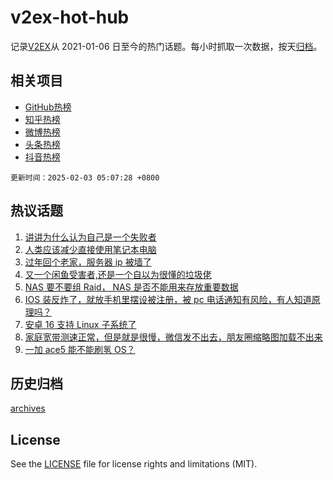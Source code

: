# v2ex-hot-hub

 记录[V2EX](https://www.v2ex.com/)从 2021-01-06 日至今的热门话题。每小时抓取一次数据，按天[归档](archives)。
 
 ## 相关项目

- [GitHub热榜](https://github.com/lonnyzhang423/github-hot-hub)
- [知乎热榜](https://github.com/lonnyzhang423/zhihu-hot-hub)
- [微博热榜](https://github.com/lonnyzhang423/weibo-hot-hub)
- [头条热榜](https://github.com/lonnyzhang423/toutiao-hot-hub)
- [抖音热榜](https://github.com/lonnyzhang423/douyin-hot-hub)


 `更新时间：2025-02-03 05:07:28 +0800`

## 热议话题

1. [讲讲为什么认为自己是一个失败者](https://www.v2ex.com/t/1108579)
1. [人类应该减少直接使用笔记本电脑](https://www.v2ex.com/t/1108591)
1. [过年回个老家，服务器 ip 被墙了](https://www.v2ex.com/t/1108576)
1. [又一个闲鱼受害者,还是一个自以为很懂的垃圾佬](https://www.v2ex.com/t/1108623)
1. [NAS 要不要组 Raid， NAS 是否不能用来存放重要数据](https://www.v2ex.com/t/1108608)
1. [IOS 装反炸了，就放手机里摆设被注册，被 pc 电话通知有风险，有人知道原理吗？](https://www.v2ex.com/t/1108606)
1. [安卓 16 支持 Linux 子系统了](https://www.v2ex.com/t/1108636)
1. [家庭宽带测速正常，但是就是很慢，微信发不出去，朋友圈缩略图加载不出来](https://www.v2ex.com/t/1108575)
1. [一加 ace5 能不能刷氢 OS？](https://www.v2ex.com/t/1108592)

## 历史归档

[archives](archives)

## License

See the [LICENSE](LICENSE) file for license rights and limitations (MIT).
